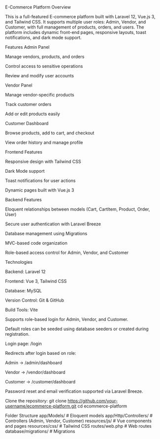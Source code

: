 E-Commerce Platform
Overview

This is a full-featured E-commerce platform built with Laravel 12, Vue.js 3, and Tailwind CSS.
It supports multiple user roles: Admin, Vendor, and Customer, with full management of products, orders, and users.
The platform includes dynamic front-end pages, responsive layouts, toast notifications, and dark mode support.

Features
Admin Panel

Manage vendors, products, and orders

Control access to sensitive operations

Review and modify user accounts

Vendor Panel

Manage vendor-specific products

Track customer orders

Add or edit products easily

Customer Dashboard

Browse products, add to cart, and checkout

View order history and manage profile

Frontend Features

Responsive design with Tailwind CSS

Dark Mode support

Toast notifications for user actions

Dynamic pages built with Vue.js 3

Backend Features

Eloquent relationships between models (Cart, CartItem, Product, Order, User)

Secure user authentication with Laravel Breeze

Database management using Migrations

MVC-based code organization

Role-based access control for Admin, Vendor, and Customer

Technologies

Backend: Laravel 12

Frontend: Vue 3, Tailwind CSS

Database: MySQL

Version Control: Git & GitHub

Build Tools: Vite


Supports role-based login for Admin, Vendor, and Customer.

Default roles can be seeded using database seeders or created during registration.

Login page: /login

Redirects after login based on role:

Admin → /admin/dashboard

Vendor → /vendor/dashboard

Customer → /customer/dashboard

Password reset and email verification supported via Laravel Breeze.

Clone the repository:
git clone https://github.com/your-username/ecommerce-platform.git
cd ecommerce-platform

Folder Structure
app/Models/           # Eloquent models
app/Http/Controllers/ # Controllers (Admin, Vendor, Customer)
resources/js/          # Vue components and pages
resources/css/         # Tailwind CSS
routes/web.php         # Web routes
database/migrations/   # Migrations
